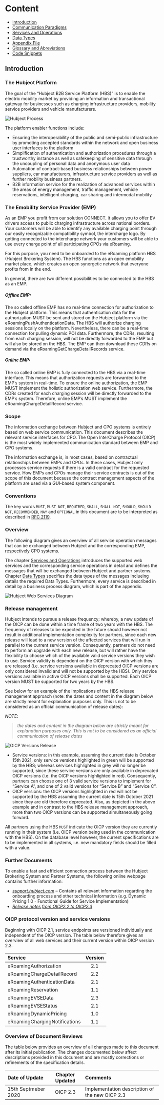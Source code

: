 # Content



* [Introduction](#Introduction)
* [Communication Paradigms](01_EMP_Communication_Paradigms.asciidoc)
* [Services and Operations](02_EMP_Services_and_Operations.asciidoc)
* [Data Types](03_EMP_Data_Types.asciidoc)
* [Appendix File](04_Appendix.asciidoc)
* [Glossary and Abreviations](05_Glossary_and_Abreviations.asciidoc)
* [Code Snippets](06_EMP_Code_Snippets.asciidoc)

## Introduction

### The Hubject Platform

The goal of the “Hubject B2B Service Platform (HBS)” is to enable the electric mobility market by providing an information and transactional gateway for businesses such as charging infrastructure providers, mobility service providers and vehicle manufacturers.

![Hubject Process](images/hubject_1.jpg)

The platform enabler functions include: 

*	Ensuring the interoperability of the public and semi-public infrastructure by promoting accepted standards  within the network and open business user interfaces to the platform 
*	Simplification of authentication and authorization procedures through a trustworthy instance as well as safekeeping of sensitive data through the uncoupling of personal data and anonymous user data 
*	Automation of contract-based business relationships between power suppliers, car manufacturers, infrastructure service providers as well as further mobility business partners. 
*	B2B information service for the realization of advanced services within the areas of energy management, traffic management, vehicle reservations, intelligent charging, car sharing and intermodal mobility

### The Emobility Service Provider (EMP)
As an EMP you profit from our solution CONNECT. It allows you to offer EV drivers access to public charging infrastructure across national borders. Your customers will be able to identify any available charging point through our easily recognizable compatibility symbol, the intercharge logo. By getting connected to the intercharge network your customers will be able to use every charge point of all participating CPOs via eRoaming.

For this purpose, you need to be onboarded to the eRoaming platform HBS (Hubject Brokering System). The HBS functions as an open emobility market place, which creates an open synergetic network that everyone profits from in the end.

In general, there are two different possibilities to be connected to the HBS as an EMP.

##### Offline EMP: 
The so called offline EMP has no real-time connection for authorization to the Hubject platform. This means that authentication data for the authorization MUST be sent and stored on the Hubject platform via the eRoamingPushAuthenticationData. The HBS will authorize charging sessions locally on the platform. Nevertheless, there can be a real-time connection for pulling dynamic POI data. Furthermore, the CDRs, resulting from each charging session, will not be directly forwarded to the EMP but will also be stored on the HBS. The EMP can then download these CDRs on demand via the eRoamingGetChargeDetailRecords service.

##### Online EMP:
The so called online EMP is fully connected to the HBS via a real-time interface. This means that authorization requests are forwarded to the EMP’s system in real-time. To ensure the online authorization, the EMP MUST implement the holistic authorization web service. Furthermore, the CDRs created for each charging session will be directly forwarded to the EMP’s system. Therefore, online EMP’s MUST implement the eRoamingChargeDetailRecord service.
### Scope

The information exchange between Hubject and CPO systems is entirely based on web service communication. This document describes the relevant service interfaces for CPO. The Open InterCharge Protocol (OICP) is the most widely implemented communication standard between EMP and CPO systems.

The information exchange is, in most cases, based on contractual relationships between EMPs and CPOs. In these cases, Hubject only processes service requests if there is a valid contract for the requested service. How EMPs and CPOs manage their service contracts is out of the scope of this document because the contract management aspects of the platform are used via a GUI-based system component.

### Conventions

The key words `MUST`, `MUST NOT`, `REQUIRED`, `SHALL`, `SHALL NOT`, `SHOULD`, `SHOULD NOT`, `RECOMMENDED`, `MAY` and `OPTIONAL` in this document are to be interpreted as described in [RFC 2119](https://tools.ietf.org/html/rfc2119).  

### Overview

The following diagram gives an overview of all service operation messages that can be exchanged between Hubject and the corresponding EMP, respectively CPO systems.

The chapter [Services and Operations](02_EMP_Services_and_Operations.asciidoc) introduces the supported web services and the corresponding service operations in detail and defines the messages that will be exchanged between Hubject and partner systems. Chapter [Data Types](03_EMP_Data_Types.asciidoc) specifies the data types of the messages inclueing details the required Data Types. Furthermore, every service is described in detail by a business process diagram, which is part of the appendix.

![Hubject Web Services Diagram](images/web_services.png)

### Release management  

Hubject intends to pursue a release frequency; whereby, a new update of the OICP can be done within a time frame of two years with the HBS. The frequency of releases to be expected in the future should however not result in additional implementation complexity for partners, since each new release will lead to a new version of the affected services that will run in parallel to the current service version. Consequently, partners do not need to perform an upgrade with each new release, but will rather have the flexibility to choose which of the available valid service versions they wish to use. Service validity is dependent on the OICP version with which they are released (i.e. service versions available in deprecated OICP versions are only considered invalid and will not be supported by the HBS). Only service versions available in active OICP versions shall be supported. Each OICP version MUST be supported for two years by the HBS. 

See below for an example of the implications of the HBS release management approach (note: the dates and content in the diagram below are strictly meant for explanation purposes only. This is not to be considered as an official communication of release dates):

*NOTE*: 
>_the dates and content in the diagram below are strictly meant for explanation purposes only. This is not to be considered as an official communication of release dates_ 

![OICP Versions Release](images/oicp_version_release_example.png)

* Service versions: in this example, assuming the current date is October 15th 2021, only service versions highlighted in green will be supported by the HBS; whereas services highlighted in grey will no longer be supported, since these service versions are only available in deprecated OICP versions (i.e. the OICP versions highlighted in red). Consequently, partners can choose one of 3 valid service versions to implement for “Service A”, and one of 2 valid versions for “Service B” and “Service C”. 
* OICP versions: the OICP versions highlighted in red will not be supported by the HBS assuming the current date is 15th October 2021 since they are old therefore deprecated. Also, as depicted in the above example and in contrast to the HBS release management approach, more than two OICP versions can be supported simultaneously going forward.

All partners using the HBS `MUST` indicate the OICP version they are currently running in their system (i.e. OICP version being used in the communication with the HBS). On the database level however, the current specifications are to be implemented in all systems, i.e. new mandatory fields should be filled with a value.

### Further Documents

To enable a fast and efficient connection process between the Hubject Brokering System and Partner Systems, the following online webpage contains further information:

* [*support.hubject.com*](https://support.hubject.com/hc/en-us) – Contains all relevant information regarding the onboarding process and other technical information (e.g. Dynamic Pricing 1.0 - Functional Guide for Service Implementation)
* [*Release notes from OICP2.2 to OICP2.3*](https://github.com/oicp-moderator/OICP-2.3-Draft/blob/master/Realease_Notes.asciidoc)

### OICP protocol version and service versions

Beginning with OICP 2.1, service endpoints are versioned individually and independent of the OICP version. The table below therefore gives an overview of all web services and their current version within OICP version 2.3.  

|Service |Version     |
|:---|:---:|
|eRoamingAuthorization|2.1   |   
|eRoamingChargeDetailRecord|2.2   |
|eRoamingAuthenticationData|2.1   |
|eRoamingReservation|1.1   | 
|eRoamingEVSEData|2.3   | 
|eRoamingEVSEStatus|2.1  | 
|eRoamingDynamicPricing|1.0   | 
|eRoamingChargingNotifications|1.1  | 

### Overview of Document Reviews  

The table below provides an overview of all changes made to this document after its initial publication. The changes documented below affect descriptions provided in this document and are mostly corrections or refinements of the specification details.

|Date of Update |Chapter Updated     | Comments |
|:---|:---:|:---|
|15th Septmeber 2020|OICP 2.3   |   Implementation description of the new OICP 2.3  
